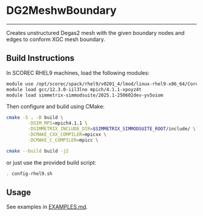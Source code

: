 # DG2MeshwBoundary
---
Creates unstructured Degas2 mesh with the given boundary nodes and edges to conform XGC mesh boundary.

## Build Instructions
In SCOREC RHEL9 machines, load the following modules:
```bash
module use /opt/scorec/spack/rhel9/v0201_4/lmod/linux-rhel9-x86_64/Core/
module load gcc/12.3.0-iil3lno mpich/4.1.1-xpoyz4t
module load simmetrix-simmodsuite/2025.1-250602dev-yv5oiom
```
Then configure and build using CMake:
```bash
cmake -S . -B build \
        -DSIM_MPI=mpich4.1.1 \
        -DSIMMETRIX_INCLUDE_DIR=$SIMMETRIX_SIMMODSUITE_ROOT/include/ \
        -DCMAKE_CXX_COMPILER=mpicxx \
        -DCMAKE_C_COMPILER=mpicc \

cmake --build build -j2
```

or just use the provided build script:
```bash
. config-rhel9.sh
```

## Usage
See examples in [EXAMPLES.md](EXAMPLES.md).
